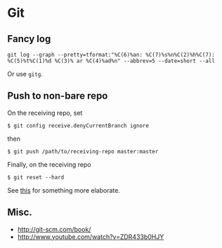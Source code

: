 # Git


## Fancy log

```
git log --graph --pretty=tformat:"%C(6)%an: %C(7)%s%n%C(2)%h%C(7): %C(5)%t%C(1)%d %C(3)% ar %C(4)%ad%n" --abbrev=5 --date=short --all
```

Or use `gitg`.



## Push to non-bare repo

On the receiving repo, set

```
$ git config receive.denyCurrentBranch ignore
```

then

```
$ git push /path/to/receiving-repo master:master
```

Finally, on the receiving repo

```
$ git reset --hard
```

See [this](https://github.com/englishtown/stash-hook-mirror/wiki/Mirror-To-Non-Bare-Remote-Repo) for something more elaborate.



## Misc.

- http://git-scm.com/book/
- http://www.youtube.com/watch?v=ZDR433b0HJY

